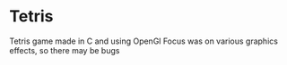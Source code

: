 # Tetris
Tetris game made in C and using OpenGl
Focus was on various graphics effects, so there may be bugs

